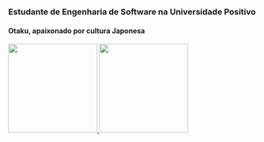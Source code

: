  <h3>Estudante de Engenharia de Software na Universidade Positivo</h3>  <h4>Otaku, apaixonado por cultura Japonesa</h4>
<div>
  <a href="https://github.com/GustavoGogola91">
  <img height="180em" src="https://github-readme-stats.vercel.app/api?username=GustavoGogola91&show_icons=true&theme=dracula&include_all_commits=true&count_private=true"/>
  <img height="180em" src="https://github-readme-stats.vercel.app/api/top-langs?username=GustavoGogola91&layout=compact&langs_count=7&theme=dracula"/>
</div>
